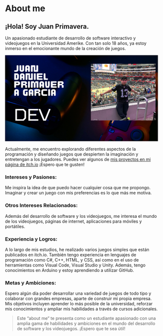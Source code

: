 # About me

## ¡Hola! Soy Juan Primavera.
Un apasionado estudiante de desarrollo de software interactivo y videojuegos en la Universidad Amerike. Con tan solo 18 años, ya estoy inmerso en el emocionante mundo de la creación de juegos. 

![Imagen](/IMG/Yo.png)

Actualmente, me encuentro explorando diferentes aspectos de la programación y diseñando juegos que despierten la imaginación y entretengan a los jugadores. Puedes ver algunos de [mis proyectos en mi página de itch.io](https://oakisland.itch.io/) ¡Espero que te gusten!

### Intereses y Pasiones:
Me inspira la idea de que puedo hacer cualquier cosa que me propongo. Imaginar y crear un juego con mis preferencias es lo que más me motiva.

### Otros Intereses Relacionados:
Además del desarrollo de software y los videojuegos, me interesa el mundo de los videojuegos, páginas de internet, aplicaciones para móviles y portátiles.

### Experiencia y Logros:
A lo largo de mis estudios, he realizado varios juegos simples que están publicados en itch.io. También tengo experiencia en lenguajes de programación como C#, C++, HTML, y CSS, así como en el uso de herramientas como Visual Code, Visual Studio y Unity. Además, tengo conocimientos en Arduino y estoy aprendiendo a utilizar GitHub.

### Metas y Ambiciones:
Espero algún día poder desarrollar una variedad de juegos de todo tipo y colaborar con grandes empresas, aparte de construir mi propia empresa. Mis objetivos incluyen aprender lo más posible de la universidad, reforzar mis conocimientos y ampliar mis habilidades a través de cursos adicionales.

>Este “about me” te presenta como un estudiante apasionado con una amplia gama de habilidades y ambiciones en el mundo del desarrollo de software y los videojuegos. ¡Espero que te sea útil!
